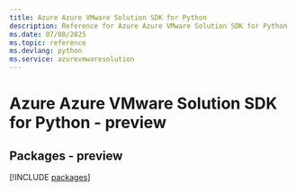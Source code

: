 ```yaml
---
title: Azure Azure VMware Solution SDK for Python
description: Reference for Azure Azure VMware Solution SDK for Python
ms.date: 07/08/2025
ms.topic: reference
ms.devlang: python
ms.service: azurevmwaresolution
---
```

# Azure Azure VMware Solution SDK for Python - preview
## Packages - preview
[!INCLUDE [packages](azure-vmware-solution-index.md)]